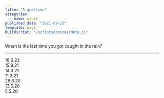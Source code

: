 ```yaml
---
title: "A question"
categories:
  - name: other
published_date: "2021-09-15"
template: page
buildScript: "/scripts/processNote.js"
---
```


When is the last time you got caught in the rain?

---

18.9.22  
15.9.21  
14.3.21  
11.3.21  
28.6.20  
13.6.20  
5.5.20
